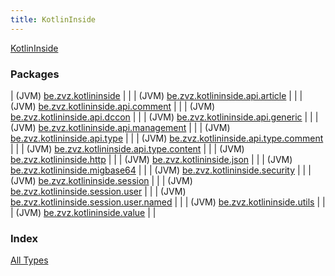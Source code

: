 ```yaml
---
title: KotlinInside
---
```


[KotlinInside](./index.html)

### Packages

| (JVM) [be.zvz.kotlininside](be.zvz.kotlininside/index.html) |  |
| (JVM) [be.zvz.kotlininside.api.article](be.zvz.kotlininside.api.article/index.html) |  |
| (JVM) [be.zvz.kotlininside.api.comment](be.zvz.kotlininside.api.comment/index.html) |  |
| (JVM) [be.zvz.kotlininside.api.dccon](be.zvz.kotlininside.api.dccon/index.html) |  |
| (JVM) [be.zvz.kotlininside.api.generic](be.zvz.kotlininside.api.generic/index.html) |  |
| (JVM) [be.zvz.kotlininside.api.management](be.zvz.kotlininside.api.management/index.html) |  |
| (JVM) [be.zvz.kotlininside.api.type](be.zvz.kotlininside.api.type/index.html) |  |
| (JVM) [be.zvz.kotlininside.api.type.comment](be.zvz.kotlininside.api.type.comment/index.html) |  |
| (JVM) [be.zvz.kotlininside.api.type.content](be.zvz.kotlininside.api.type.content/index.html) |  |
| (JVM) [be.zvz.kotlininside.http](be.zvz.kotlininside.http/index.html) |  |
| (JVM) [be.zvz.kotlininside.json](be.zvz.kotlininside.json/index.html) |  |
| (JVM) [be.zvz.kotlininside.migbase64](be.zvz.kotlininside.migbase64/index.html) |  |
| (JVM) [be.zvz.kotlininside.security](be.zvz.kotlininside.security/index.html) |  |
| (JVM) [be.zvz.kotlininside.session](be.zvz.kotlininside.session/index.html) |  |
| (JVM) [be.zvz.kotlininside.session.user](be.zvz.kotlininside.session.user/index.html) |  |
| (JVM) [be.zvz.kotlininside.session.user.named](be.zvz.kotlininside.session.user.named/index.html) |  |
| (JVM) [be.zvz.kotlininside.utils](be.zvz.kotlininside.utils/index.html) |  |
| (JVM) [be.zvz.kotlininside.value](be.zvz.kotlininside.value/index.html) |  |

### Index

[All Types](alltypes/index.html)
